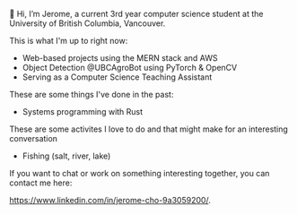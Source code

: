 👋 Hi, I’m Jerome, a current 3rd year computer science student at the University of British Columbia, Vancouver. 

This is what I'm up to right now: 

- Web-based projects using the MERN stack and AWS
- Object Detection @UBCAgroBot using PyTorch & OpenCV
- Serving as a Computer Science Teaching Assistant 

These are some things I've done in the past: 

- Systems programming with Rust

These are some activites I love to do and that might make for an interesting conversation 

- Fishing (salt, river, lake) 

If you want to chat or work on something interesting together, you can contact me here: 

https://www.linkedin.com/in/jerome-cho-9a3059200/. 

<!---
jeromecho/jeromecho is a ✨ special ✨ repository because its `README.md` (this file) appears on your GitHub profile.
You can click the Preview link to take a look at your changes.
--->
